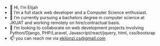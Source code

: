 - 👋 Hi, I’m Elijah
- 👀 I’m a full stack web developer and a Computer Science enthusiast.
- 🌱 I’m currently pursuing a bachelors degree in computer science at JKUAT and working remotely on hire/contractual basis.
- 💞️ I’m looking to collaborate on web development projects involving Python/Django, PHP/Laravel, Javascript/react/jquery, html, css/bootsrap
- 📫 you can reach me via ekilonzi.cs@gmail.com

<!---
njeveh/njeveh is a ✨ special ✨ repository because its `README.md` (this file) appears on your GitHub profile.
You can click the Preview link to take a look at your changes.
--->
